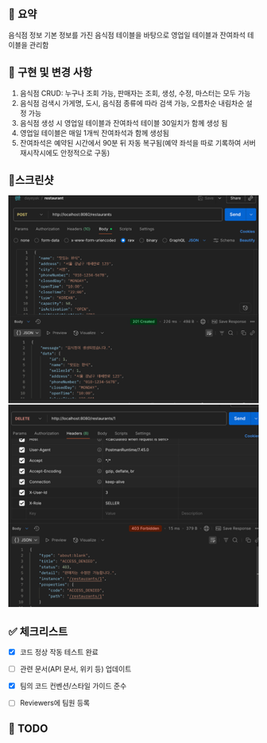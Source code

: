 ## 📝 요약
음식점 정보 기본 정보를 가진 음식점 테이블을 바탕으로 영업일 테이블과 잔여좌석 테이블을 관리함 

## 💫 구현 및 변경 사항 
1. 음식점 CRUD: 누구나 조회 가능, 판매자는 조회, 생성, 수정, 마스터는 모두 가능
2. 음식점 검색시 가게명, 도시, 음식점 종류에 따라 검색 가능, 오름차순 내림차순 설정 가능
3. 음식점 생성 시 영업일 테이블과 잔여좌석 테이블 30일치가 함께 생성 됨
4. 영업일 테이블은 매일 1개씩 잔여좌석과 함께 생성됨
5. 잔여좌석은 예약된 시간에서 90분 뒤 자동 복구됨(예약 좌석을 따로 기록하여 서버 재시작시에도 안정적으로 구동)

## 📸스크린샷
![postMethod.png](images/postMethod.png)
![deleteMethod.png](images/deleteMethod.png)

## ✅ 체크리스트

- [x] 코드 정상 작동 테스트 완료
- [ ] 관련 문서(API 문서, 위키 등) 업데이트
- [x] 팀의 코드 컨벤션/스타일 가이드 준수
- [ ] Reviewers에 팀원 등록


## 💬 TODO 

